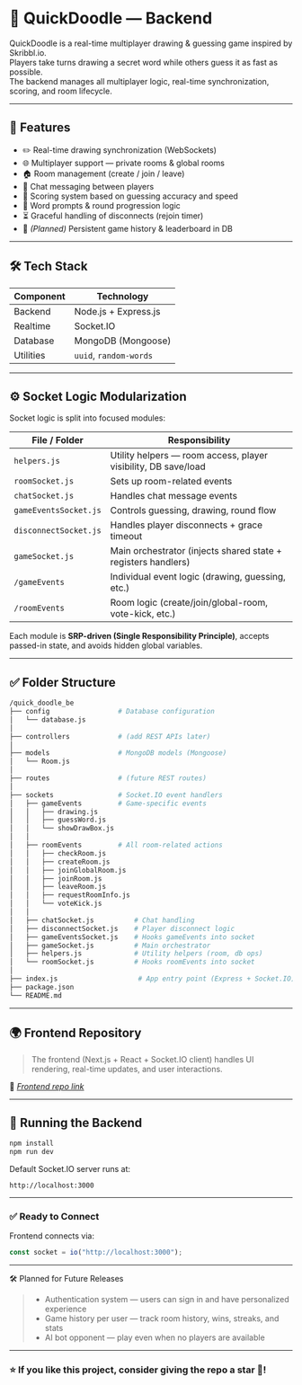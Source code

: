 # 🎨 QuickDoodle — Backend

QuickDoodle is a real-time multiplayer drawing & guessing game inspired by Skribbl.io.  
Players take turns drawing a secret word while others guess it as fast as possible.  
The backend manages all multiplayer logic, real-time synchronization, scoring, and room lifecycle.

---

## 🚀 Features

- ✏️ Real-time drawing synchronization (WebSockets)
- 🌐 Multiplayer support — private rooms & global rooms
- 🏠 Room management (create / join / leave)
- 💬 Chat messaging between players
- 🎯 Scoring system based on guessing accuracy and speed
- 🧠 Word prompts & round progression logic
- ⏳ Graceful handling of disconnects (rejoin timer)
- 📂 *(Planned)* Persistent game history & leaderboard in DB

---

## 🛠️ Tech Stack

| Component   | Technology |
|-------------|------------|
| Backend     | Node.js + Express.js |
| Realtime    | Socket.IO |
| Database    | MongoDB (Mongoose) |
| Utilities   | `uuid`, `random-words` |

---

## ⚙️ Socket Logic Modularization

Socket logic is split into focused modules:

| File / Folder           | Responsibility |
|------------------------|----------------|
| `helpers.js`           | Utility helpers — room access, player visibility, DB save/load |
| `roomSocket.js`        | Sets up room-related events |
| `chatSocket.js`        | Handles chat message events |
| `gameEventsSocket.js`  | Controls guessing, drawing, round flow |
| `disconnectSocket.js`  | Handles player disconnects + grace timeout |
| `gameSocket.js`        | Main orchestrator (injects shared state + registers handlers) |
| `/gameEvents`          | Individual event logic (drawing, guessing, etc.) |
| `/roomEvents`          | Room logic (create/join/global-room, vote-kick, etc.) |

Each module is **SRP-driven (Single Responsibility Principle)**, accepts passed-in state, and avoids hidden global variables.

---

## ✅ Folder Structure

```bash
/quick_doodle_be
├── config                 # Database configuration
│   └── database.js
│
├── controllers            # (add REST APIs later)
│
├── models                 # MongoDB models (Mongoose)
│   └── Room.js
│
├── routes                 # (future REST routes)
│
├── sockets                # Socket.IO event handlers
│   ├── gameEvents         # Game-specific events
│   │   ├── drawing.js
│   │   ├── guessWord.js
│   │   └── showDrawBox.js
│   │
│   ├── roomEvents         # All room-related actions
│   │   ├── checkRoom.js
│   │   ├── createRoom.js
│   │   ├── joinGlobalRoom.js
│   │   ├── joinRoom.js
│   │   ├── leaveRoom.js
│   │   ├── requestRoomInfo.js
│   │   └── voteKick.js
│   │
│   ├── chatSocket.js          # Chat handling
│   ├── disconnectSocket.js    # Player disconnect logic
│   ├── gameEventsSocket.js    # Hooks gameEvents into socket
│   ├── gameSocket.js          # Main orchestrator
│   ├── helpers.js             # Utility helpers (room, db ops)
│   └── roomSocket.js          # Hooks roomEvents into socket
│
├── index.js                    # App entry point (Express + Socket.IO)
├── package.json
└── README.md
```

---

## 🌍 Frontend Repository

> The frontend (Next.js + React + Socket.IO client) handles UI rendering, real-time updates, and user interactions.

🔗 *[Frontend repo link](https://github.com/UsmanDevCraft/Quick_Doodle)*

---

## 🚀 Running the Backend

```bash
npm install
npm run dev
````

Default Socket.IO server runs at:

```
http://localhost:3000
```

---

### ✅ Ready to Connect

Frontend connects via:

```ts
const socket = io("http://localhost:3000");
```

---

🛠️ Planned for Future Releases

> - Authentication system — users can sign in and have personalized experience
> - Game history per user — track room history, wins, streaks, and stats
> - AI bot opponent — play even when no players are available

---

### ⭐ If you like this project, consider giving the repo a star 🥹!
